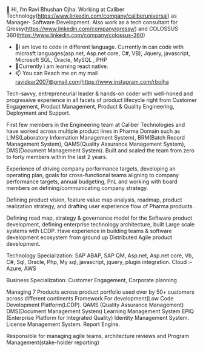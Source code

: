  👋 Hi, I’m Ravi  Bhushan  Ojha. Working at Caliber Technology(https://www.linkedin.com/company/caliberuniversal) as Manager- Software Development. 
Also work as a tech consultant for Qressy(https://www.linkedin.com/company/qressy/) and COLOSSUS 360(https://www.linkedin.com/company/colossus-360) 
- 👀I am love to code in different language. Currently in can code with microsft languages(asp.net, Asp.net core, C#, VB), Jquery, javascript, Microsoft SQL, Oracle, MySQL , PHP 
- 🌱Currently i am learning react native. 
- 📫 You can Reach me on my mail ravidear2007@gmail.com/https://www.instagram.com/rbojha

<!---
raviojha08/raviojha08 is a ✨ special ✨ repository because its `README.md` (this file) appears on your GitHub profile.
You can click the Preview link to take a look at your changes.
--->
Tech-savvy, entrepreneurial leader & hands-on coder with well-honed and progressive experience in all facets of product lifecycle right from Customer Engagement, Product Management, Product & Quality Engineering, Deployment and Support.

First few members in the Engineering team at Caliber Technologies and have worked across multiple product lines in Pharma Domain such as LIMS(Laboratory Information Management System), BRM(Batch Record Management System), QAMS(Quality Assurance Management System), DMS(Document Management System).
Built and scaled the team from zero to forty members within the last 2 years.

Experience of driving company performance targets, developing an operating plan, goals for cross-functional teams aligning to company performance targets, annual budgeting, PnL and working with board members on defining/communicating company strategy.

Defining product vision, feature value map analysis, roadmap, product realization strategy, and drafting user experience flow of Pharma products.

Defining road map, strategy & governance model for the Software product development, defining enterprise technology architecture, built Large scale systems with LCDP.
Have experience in building teams & software development ecosystem from ground up
Distributed Agile product development.

Technology Specialization: SAP ABAP, SAP QM, Asp.net, Asp.net core, Vb, C#, Sql, Oracle, Php, My sql, javascript, jquery, plugin integration.
Cloud :- Azure, AWS

Business Specialization: Customer Engagement, Corporate planning

Managing 7 Products across product portfolio used over by 50+ customers across different continents
Framework For development(Low Code Development Platform(LCDP).
QAMS (Quality Assurance Management)
DMS(Document Management System)
Learning Management System
EPIQ (Enterprise Platform for Integrated Quality)
Identity Management System.
License Management System.
Report Engine.

Responsible for managing agile teams, architecture reviews and Program Management(stake-holder reporting)
